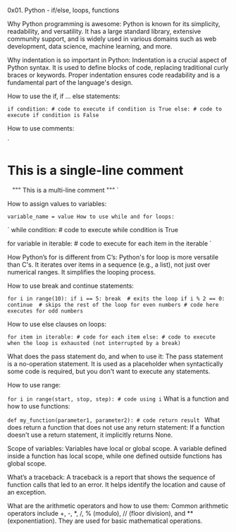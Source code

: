 0x01. Python - if/else, loops, functions

Why Python programming is awesome:
Python is known for its simplicity, readability, and versatility. It has a large standard library, extensive community support, and is widely used in various domains such as web development, data science, machine learning, and more.

Why indentation is so important in Python:
Indentation is a crucial aspect of Python syntax. It is used to define blocks of code, replacing traditional curly braces or keywords. Proper indentation ensures code readability and is a fundamental part of the language's design.

How to use the if, if ... else statements:

`
if condition:
    # code to execute if condition is True
else:
    # code to execute if condition is False
`

How to use comments:

`
# This is a single-line comment
`
`
"""
This is a
multi-line comment
"""
`

How to assign values to variables:

`
variable_name = value
How to use while and for loops:
`

`
while condition:
    # code to execute while condition is True

for variable in iterable:
    # code to execute for each item in the iterable
`

How Python’s for is different from C’s:
Python's for loop is more versatile than C's. It iterates over items in a sequence (e.g., a list), not just over numerical ranges. It simplifies the looping process.

How to use break and continue statements:

`for i in range(10):
    if i == 5:
        break  # exits the loop
    if i % 2 == 0:
        continue  # skips the rest of the loop for even numbers
    # code here executes for odd numbers
`

How to use else clauses on loops:

`
for item in iterable:
    # code for each item
else:
    # code to execute when the loop is exhausted (not interrupted by a break)
`

What does the pass statement do, and when to use it:
The pass statement is a no-operation statement. It is used as a placeholder when syntactically some code is required, but you don't want to execute any statements.

How to use range:

`
for i in range(start, stop, step):
    # code using i
`
What is a function and how to use functions:

`def my_function(parameter1, parameter2):
    # code
    return result
`
What does return a function that does not use any return statement:
If a function doesn't use a return statement, it implicitly returns None.

Scope of variables:
Variables have local or global scope. A variable defined inside a function has local scope, while one defined outside functions has global scope.

What’s a traceback:
A traceback is a report that shows the sequence of function calls that led to an error. It helps identify the location and cause of an exception.

What are the arithmetic operators and how to use them:
Common arithmetic operators include +, -, *, /, % (modulo), // (floor division), and ** (exponentiation). They are used for basic mathematical operations.
